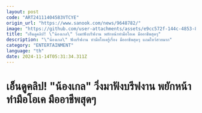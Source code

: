 ```yaml
---
layout: post
code: "ART24111404583VTCYE"
origin_url: "https://www.sanook.com/news/9648782/"
image: "https://github.com/user-attachments/assets/e9cc572f-144c-4853-833c-75b595a19b5e"
title: "เอ็นดูคลิป! \"น้องเกล\" วิ่งมาฟังบรีฟงาน พยักหน้าทำมือโอเค มืออาชีพสุดๆ"
description: "\"น้องเกล\" ฟังบรีฟงาน ทำมือโอเครู้เรื่อง มืออาชีพสุดๆ แถมไหว้สวยมาก"
category: "ENTERTAINMENT"
language: "th"
date: 2024-11-14T05:31:34.311Z
---
```


# เอ็นดูคลิป! "น้องเกล" วิ่งมาฟังบรีฟงาน พยักหน้าทำมือโอเค มืออาชีพสุดๆ